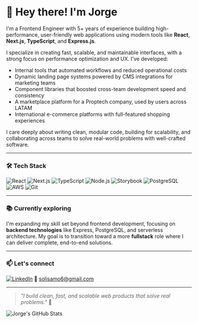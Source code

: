 # 👋 Hey there! I'm Jorge 

I'm a Frontend Engineer with 5+ years of experience building high-performance, user-friendly web applications using modern tools like **React**, **Next.js**, **TypeScript**, and **Express.js**.

I specialize in creating fast, scalable, and maintainable interfaces, with a strong focus on performance optimization and UX. I've developed:

- Internal tools that automated workflows and reduced operational costs
- Dynamic landing page systems powered by CMS integrations for marketing teams
- Component libraries that boosted cross-team development speed and consistency
- A marketplace platform for a Proptech company, used by users across LATAM
- International e-commerce platforms with full-featured shopping experiences

I care deeply about writing clean, modular code, building for scalability, and collaborating across teams to solve real-world problems with well-crafted software.

---

### 🛠 Tech Stack

![React](https://img.shields.io/badge/-React-61DAFB?logo=react&logoColor=white&style=flat)
![Next.js](https://img.shields.io/badge/-Next.js-black?logo=next.js&style=flat)
![TypeScript](https://img.shields.io/badge/-TypeScript-007ACC?logo=typescript&style=flat)
![Node.js](https://img.shields.io/badge/-Node.js-339933?logo=node.js&logoColor=white&style=flat)
![Storybook](https://img.shields.io/badge/-Storybook-FF4785?logo=storybook&logoColor=white&style=flat)
![PostgreSQL](https://img.shields.io/badge/-PostgreSQL-336791?logo=postgresql&logoColor=white&style=flat)
![AWS](https://img.shields.io/badge/-AWS-232F3E?logo=amazon-aws&logoColor=white&style=flat)
![Git](https://img.shields.io/badge/-Git-F05032?logo=git&logoColor=white&style=flat)

---

### 📚 Currently exploring

I'm expanding my skill set beyond frontend development, focusing on **backend technologies** like Express, PostgreSQL, and serverless architecture. My goal is to transition toward a more **fullstack** role where I can deliver complete, end-to-end solutions.

---

### 📫 Let's connect

[![LinkedIn](https://img.shields.io/badge/LinkedIn-blue?style=flat&logo=linkedin)](https://www.linkedin.com/in/jorgeasmoreno/)
📧 solisamo6@gmail.com

---

> _"I build clean, fast, and scalable web products that solve real problems."_ 🚀


![Jorge's GitHub Stats](https://github-readme-stats.vercel.app/api?username=jorgeasmoreno&show_icons=true&theme=radical)

